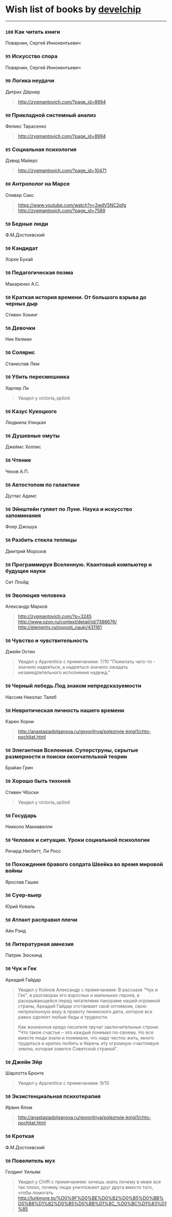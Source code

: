 # Wish list of books by [develchip](http://vk.com/id85203415)
---

### `100` Как читать книги
Поварнин, Сергей Иннокентьевич

### `95` Искусство спора
Поварнин, Сергей Иннокентьевич

### `90` Логика неудачи
Дитрих Дёрнер
> http://zygmantovich.com/?page_id=8994

### `90` Прикладной системный анализ
Феликс Тарасенко
> http://zygmantovich.com/?page_id=8994

### `85` Социальная психология
Дэвид Майерс
> http://zygmantovich.com/?page_id=10471

### `80` Антрополог на Марсе
Оливер Сакс
> https://www.youtube.com/watch?v=2wdV5NC2pfg
> http://zygmantovich.com/?page_id=7589

### `50` Бедные люди
Ф.М.Достоевский

### `50` Кандидат
Хорхе Букай

### `50` Педагогическая поэма
Макаренко А.С.

### `50` Краткая история времени. От большого взрыва до черных дыр
Стивен Хокинг

### `50` Девочки
Ник Келман

### `50` Солярис
Станислав Лем

### `50` Убить пересмешника
Харпер Ли
> Увидел у victoria_spilioti

### `50` Казус Кукоцкого
Людмила Улицкая

### `50` Душевные омуты
Джеймс Холлис

### `50` Чтение
Чехов А.П.

### `50` Автостопом по галактике
Дуглас Адамс

### `50` Эйнштейн гуляет по Луне. Наука и искусство запоминания
Фоер Джошуа

### `50` Разбить стекла теплицы
Дмитрий Морозов

### `50` Программируя Вселенную. Квантовый компьютер и будущее науки
Сет Ллойд

### `50` Эволюция человека
Александр Марков
> http://zygmantovich.com/?p=3245
> http://www.ozon.ru/context/detail/id/7386676/
> http://elementy.ru/novosti_nauki/431161

### `50` Чувство и чувствительность
Джейн Остин
> Увидел у Apprentice  с примечанием: 7/10
> "Пожелать чего-то - значило надеяться, а надеяться значило ожидать незамедлительного исполнения надежд."

### `50` Черный лебедь.Под знаком непредсказуемости
Нассим Николас Талеб

### `50` Невротическая личность нашего времени
Карен Хорни
> http://anastasiadolganova.ru/govorilnya/poleznyie-knigi1/chto-pochitat.html

### `50` Элегантная Вселенная. Суперструны, скрытые размерности и поиски окончательной теории
Брайан Грин

### `50` Хорошо быть тихоней
Стивен Чбоски
> Увидел у victoria_spilioti

### `50` Государь
Никколо Макиавелли

### `50` Человек и ситуация. Уроки социальной психологии
Ричард Нисбетт, Ли Росс

### `50` Похождения бравого солдата Швейка во время мировой войны
Ярослав Гашек

### `50` Суер-выер
Юрий Коваль

### `50` Атлант расправил плечи
Айн Рэнд

### `50` Литературная амнезия
Патрик Зюскинд

### `50` Чук и Гек
Аркадий Гайдар
> Увидел у Койнов Александр с примечанием: В рассказе “Чук и Гек”, в разговорах его взрослых и маленьких героев, в раскрывающейся перед читателями панораме нашей огромной страны, Аркадий Гайдар отстаивает свой оптимизм, свою непреклонную веру в правоту ленинского дела, которое все равно одолеет любые беды и трудности.
> 
> Как жизненное кредо писателя звучат заключительные строки: “Что такое счастье – это каждый понимал по-своему. Но все вместе люди знали и понимали, что надо честно жить, много трудиться и крепко любить и беречь эту огромную счастливую землю, которая зовется Советской страной”.

### `50` Джейн Эйр
Шарлотта Бронте
> Увидел у Apprentice  с примечанием: 9/10

### `50` Экзистенциальная психотерапия
Ирвин Ялом
> http://anastasiadolganova.ru/govorilnya/poleznyie-knigi1/chto-pochitat.html

### `50` Кроткая
Ф.М.Достоевский

### `50` Повелитель мух
Голдинг Уильям
> Увидел у Chiffi с примечанием: хочешь знать почему в мире все так плохо, почему люди уничтожают друг друга вместо того, чтобы помогать  http://lurkmore.to/%D0%9F%D0%BE%D0%B2%D0%B5%D0%BB%D0%B8%D1%82%D0%B5%D0%BB%D1%8C_%D0%BC%D1%83%D1%85

